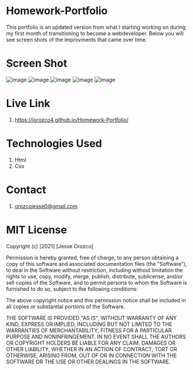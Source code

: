 # Homework-Portfolio

This portfolio is an updated version from what I starting working on during my first month of transitioning to become a webdeveloper. Below you will see screen shots of the improvments that came over time.

# Screen Shot

![image](https://user-images.githubusercontent.com/61666288/114283371-67b87800-9a17-11eb-9c95-1f6a28e961cc.png)
![image](https://user-images.githubusercontent.com/61666288/114283334-3a6bca00-9a17-11eb-8e57-c30a6d89f405.png)
![image](https://user-images.githubusercontent.com/61666288/114283248-d0532500-9a16-11eb-8a49-fd0b29c412a1.png)
![image](https://user-images.githubusercontent.com/61666288/114283271-ef51b700-9a16-11eb-87a2-1a5077f471dc.png)
![image](https://user-images.githubusercontent.com/61666288/114283300-14dec080-9a17-11eb-90cf-84bb347b3b85.png)

# Live Link

1. https://jorozco4.github.io/Homework-Portfolio/

# Technologies Used

1. Html
2. Css

# Contact

1. orozcojesse0@gmail.com

# MIT License

Copyright (c) [2021] [Jesse Orozco]

Permission is hereby granted, free of charge, to any person obtaining a copy
of this software and associated documentation files (the "Software"), to deal
in the Software without restriction, including without limitation the rights
to use, copy, modify, merge, publish, distribute, sublicense, and/or sell
copies of the Software, and to permit persons to whom the Software is
furnished to do so, subject to the following conditions:

The above copyright notice and this permission notice shall be included in all
copies or substantial portions of the Software.

THE SOFTWARE IS PROVIDED "AS IS", WITHOUT WARRANTY OF ANY KIND, EXPRESS OR
IMPLIED, INCLUDING BUT NOT LIMITED TO THE WARRANTIES OF MERCHANTABILITY,
FITNESS FOR A PARTICULAR PURPOSE AND NONINFRINGEMENT. IN NO EVENT SHALL THE
AUTHORS OR COPYRIGHT HOLDERS BE LIABLE FOR ANY CLAIM, DAMAGES OR OTHER
LIABILITY, WHETHER IN AN ACTION OF CONTRACT, TORT OR OTHERWISE, ARISING FROM,
OUT OF OR IN CONNECTION WITH THE SOFTWARE OR THE USE OR OTHER DEALINGS IN THE
SOFTWARE.
